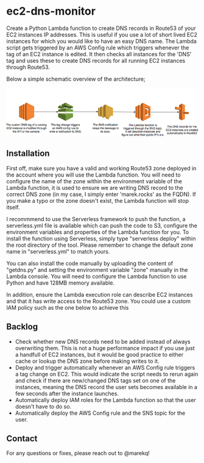 ec2-dns-monitor
===============

Create a Python Lambda function to create DNS records in Route53 of your EC2 instances IP addresses. This is useful if you use a lot of short lived EC2 instances for which you would like to have an easy DNS name. The Lambda script gets triggered by an AWS Config rule which triggers whenever the tag of an EC2 instance is edited. It then checks all  instances for the 'DNS' tag and uses these to create DNS records for all running EC2 instances through Route53.  

Below a simple schematic overview of the architecture;


![alt tag](https://raw.githubusercontent.com/marekq/ec2-dns-monitor/master/docs/1.jpg)


Installation
------------

First off, make sure you have a valid and working Route53 zone deployed in the account where you will use the Lambda function. You will need to configure the name of the zone within the environment variable of the Lambda function, it is used to ensure we are writing DNS record to the correct DNS zone (in my case, I simply enter 'marek.rocks' as the FQDN). If you make a typo or the zone doesn't exist, the Lambda function will stop itself. 

I recommmend to use the  Serverless framework to push the function, a serverless.yml file is available which can push the code to S3, configure the environment variables and properties of the Lambda function for you. To install the function using Serverless, simply type "serverless deploy" within the root directory of the tool. Please remember to change the default zone name in "serverless.yml" to match yours. 

You can also install the code manually by uploading the content of "getdns.py" and setting the environment variable "zone" manually in the Lambda console. You will need to configure the Lambda function to use Python and have 128MB memory available. 

In addition, ensure the Lambda execution role can describe EC2 instances and that it has write access to the Route53 zone. You could use a custom IAM policy such as the one below to achieve this


Backlog
-------

- Check whether new DNS records need to be added instead of always overwriting them. This is not a huge performance impact if you use just a handfull of EC2 instances, but it would be good practice to either cache or lookup the DNS zone before making writes to it.  
- Deploy and trigger automatically whenever an AWS Config rule triggers a tag change on EC2. This would indicate the script needs to rerun again and check if there are new/changed DNS tags set on one of the instances, meaning the DNS record the user sets becomes available in a few seconds after the instance launches. 
- Automatically deploy IAM roles for the Lambda function so that the user doesn't have to do so. 
- Automatically deploy the AWS Config rule and the SNS topic for the user. 


Contact
-------

For any questions or fixes, please reach out to @marekq! 
